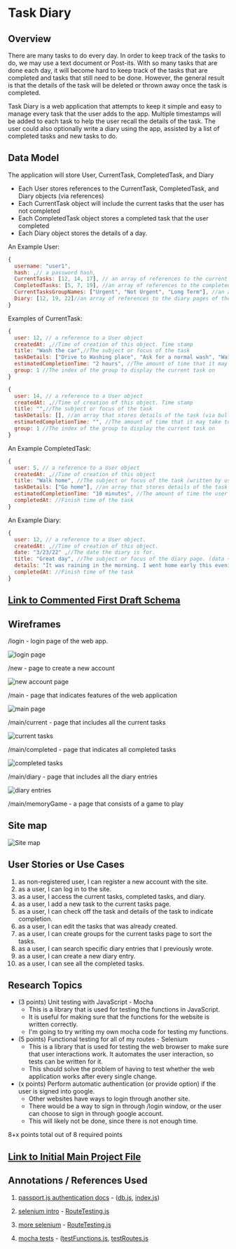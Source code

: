 
# Task Diary

## Overview

There are many tasks to do every day. In order to keep track of the tasks to do, we may use a text document or Post-its. With so many tasks that are done each day, it will become hard to keep track of the tasks that are completed and tasks that still need to be done. However, the general result is that the details of the task will be deleted or thrown away once the task is completed. 

Task Diary is a web application that attempts to keep it simple and easy to manage every task that the user adds to the app. Multiple timestamps will be added to each task to help the user recall the details of the task. The user could also optionally write a diary using the app, assisted by a list of completed tasks and new tasks to do.

## Data Model

The application will store User, CurrentTask, CompletedTask, and Diary

* Each User stores references to the CurrentTask, CompletedTask, and Diary objects (via references)
* Each CurrentTask object will include the current tasks that the user has not completed
* Each CompletedTask object stores a completed task that the user completed
* Each Diary object stores the details of a day.

An Example User:

```javascript
{
  username: "user1",
  hash: ,// a password hash,
  CurrentTasks: [12, 14, 17], // an array of references to the current tasks of the user
  CompletedTasks: [5, 7, 19], //an array of references to the completed tasks of the user
  CurrentTasksGroupNames: ["Urgent", "Not Urgent", "Long Term"], //an array of group names that the user creates to sort the current tasks
  Diary: [12, 19, 22]//an array of references to the diary pages of the user
}
```

Examples of CurrentTask:

```javascript
{
  user: 12, // a reference to a User object
  createdAt: ,//Time of creation of this object. Time stamp
  title: "Wash the car",//The subject or focus of the task
  taskDetails: ["Drive to Washing place", "Ask for a normal wash", "Wait for car to finish washing", "Drive home"], //an array that stores details of the task (via bullet points).
  estimatedCompletionTime: "2 hours", //The amount of time that it may take to finish the task 
  group: 1 //The index of the group to display the current task on
}
```
```javascript
{
  user: 14, // a reference to a User object
  createdAt: ,//Time of creation of this object. Time stamp
  title: "",//The subject or focus of the task
  taskDetails: [], //an array that stores details of the task (via bullet points).
  estimatedCompletionTime: "", //The amount of time that it may take to finish the task 
  group: 1 //The index of the group to display the current task on
}
```

An Example CompletedTask:

```javascript
{
  user: 5, // a reference to a User object
  createdAt: ,//Time of creation of this object
  title: "Walk home", //The subject or focus of the task (written by user)
  taskDetails: ["Go home"], //an array that stores details of the task (via bullet points by the user).
  estimatedCompletionTime: "10 minutes", //The amount of time the user thinks it may take to finish the task 
  completedAt: //Finish time of the task
}
```

An Example Diary:

```javascript
{
  user: 12, // a reference to a User object.
  createdAt: ,//Time of creation of this object. 
  date: "3/23/22" ,//The date the diary is for.
  title: "Great day", //The subject or focus of the diary page. (data + title will be the title of the diary page shown to the user)
  details: "It was raining in the morning. I went home early this evening.",//The diary record for the day
  completedAt: //Finish time of the task
}
```


## [Link to Commented First Draft Schema](db.js) 

## Wireframes

/login - login page of the web app. <!-- The site might or might not try logging in through google first. -->

![login page](documentation/login.jpg)

/new - page to create a new account

![new account page](documentation/new.jpg)

/main - page that indicates features of the web application

![main page](documentation/main.jpg)

/main/current - page that includes all the current tasks

![current tasks](documentation/main-current.jpg)

/main/completed - page that indicates all completed tasks

![completed tasks](documentation/main-completed.jpg)

/main/diary - page that includes all the diary entries

![diary entries](documentation/main-diary.jpg)

/main/memoryGame - a page that consists of a game to play

## Site map

![Site map](documentation/sitemap.jpg)

## User Stories or Use Cases

1. as non-registered user, I can register a new account with the site.
2. as a user, I can log in to the site.
3. as a user, I access the current tasks, completed tasks, and diary.
4. as a user, I add a new task to the current tasks page.
5. as a user, I can check off the task and details of the task to indicate completion.
6. as a user, I can edit the tasks that was already created.
7. as a user, I can create groups for the current tasks page to sort the tasks.
8. as a user, I can search specific diary entries that I previously wrote.
9. as a user, I can create a new diary entry.
10. as a user, I can see all the completed tasks.

<!--
11. as a user, I can delete completed tasks.
12. as a user, I can log out.
 -->

## Research Topics

* (3 points) Unit testing with JavaScript - Mocha
    * This is a library that is used for testing the functions in JavaScript.
    * It is useful for making sure that the functions for the website is written correctly.
    * I'm going to try writing my own mocha code for testing my functions.
* (5 points) Functional testing for all of my routes - Selenium
    * This is a library that is used for testing the web browser to make sure that user interactions work. It automates the user interaction, so tests can be written for it. <!-- I think this is how it works -->
    * This should solve the problem of having to test whether the web application works after every single change.
* (x points) Perform automatic authentication (or provide option) if the user is signed into google.
    * Other websites have ways to login through another site.
    * There would be a way to sign in through /login window, or the user can choose to sign in through google account.
    * This will likely not be done, since there is not enough time.

8+x points total out of 8 required points


## [Link to Initial Main Project File](app.js) 

## Annotations / References Used

1. [passport.js authentication docs](http://passportjs.org/docs) - ([db.js](db.js), [index.js](/routes/index.js))

2. [selenium intro](https://www.lambdatest.com/blog/automation-testing-with-selenium-javascript/) - [RouteTesting.js](/test/RouteTesting.js)

3. [more selenium](https://guru99.com/locate-by-link-text-partial-link-text.html) - [RouteTesting.js](/test/RouteTesting.js)

3. [mocha tests](https://mochajs.org) - ([testFunctions.js](/test/testFunctions.js), [testRoutes.js](/test/testRoutes.js)


<!-- 2. [tutorial on vue.js](https://vuejs.org/v2/guide/) - (add link to source code that was based on this) -->

